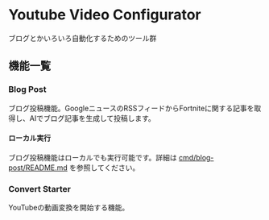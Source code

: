 # Youtube Video Configurator

ブログとかいろいろ自動化するためのツール群

## 機能一覧

### Blog Post

ブログ投稿機能。GoogleニュースのRSSフィードからFortniteに関する記事を取得し、AIでブログ記事を生成して投稿します。

#### ローカル実行

ブログ投稿機能はローカルでも実行可能です。詳細は [cmd/blog-post/README.md](cmd/blog-post/README.md) を参照してください。

### Convert Starter

YouTubeの動画変換を開始する機能。